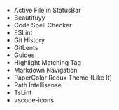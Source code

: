 - Active File in StatusBar
- Beautifuyy
- Code Spell Checker
- ESLint
- Git History
- GitLents 
- Guides
- Highlight Matching Tag
- Markdown Navigation
- PaperColor Redux Theme (Like It)
- Path Intellisense
- TsLint
- vscode-icons